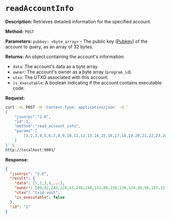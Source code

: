 # `readAccountInfo`

**Description:**  Retrieves detailed information for the specified account.

**Method:** `POST`

**Parameters:**
    `pubkey: <byte_array>` - The public key ([Pubkey]) of the account to query, as an array of 32 bytes.

**Returns:** An object containing the account's information:
- `data`: The account's data as a byte array.
- `owner`: The account's owner as a byte array (`program_id`).
- `utxo`: The UTXO associated with this account.
- `is_executable`: A boolean indicating if the account contains executable code.

**Request:**
```bash
curl -vL POST -H 'Content-Type: application/json' -d '
{
    "jsonrpc":"2.0",
    "id":1,
    "method":"read_account_info",
    "params":[
        [1,2,3,4,5,6,7,8,9,10,11,12,13,14,15,16,17,18,19,20,21,22,23,24,25,26,27,28,29,30,31,32]
    ]
}' \
http://localhost:9001/
```

**Response:**
```json
{
  "jsonrpc": "2.0",
  "result": {
    "data": [1,2,3,4,...],
    "owner": [80,82,242,228,43,246,248,133,88,238,139,124,88,96,107,32,71,40,52,251,90,42,66,176,66,32,147,203,137,211,253,40],
    "utxo": "txid:vout",
    "is_executable": false
  },
  "id": "1"
}
```

<!-- Internal -->
[Pubkey]: ../../program/pubkey.md
